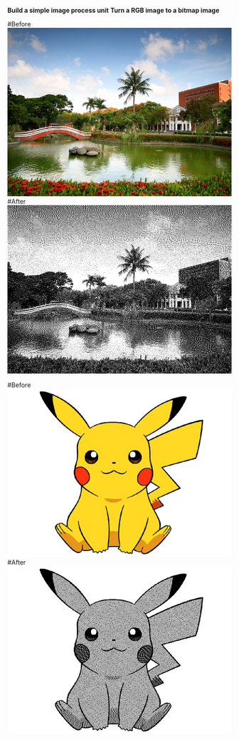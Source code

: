 **Build a simple image process unit**
**Turn a RGB image to a bitmap image**

#Before
![image](https://github.com/tony2037/VLSI/blob/master/Lab7/SIPU/NCKU800600.bmp)
#After
![image](https://github.com/tony2037/VLSI/blob/master/Lab7/SIPU/NCKU800600_results.bmp)


#Before
![image](https://github.com/tony2037/VLSI/blob/master/Lab7/SIPU/pikachu800600.bmp)
#After
![image](https://github.com/tony2037/VLSI/blob/master/Lab7/SIPU/pikachu800600_results.bmp)
